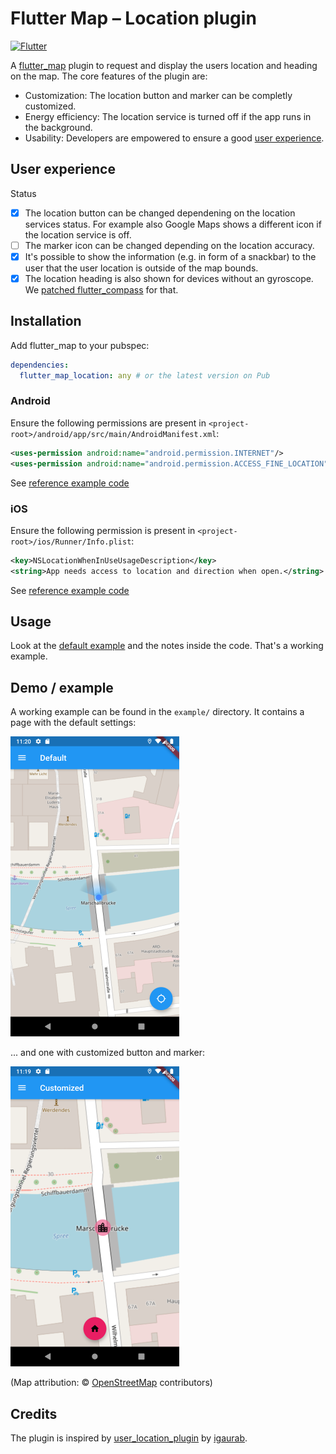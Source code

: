 # Flutter Map – Location plugin

[![Flutter](https://github.com/Xennis/flutter_map_location/workflows/Flutter/badge.svg?branch=master&event=push)](https://github.com/Xennis/flutter_map_location/actions?query=workflow%3A%22Flutter%22+event%3Apush+branch%3Amaster)

A [flutter_map](https://pub.dev/packages/flutter_map) plugin to request and display the users location and heading on the map. The core features of the plugin are:

* Customization: The location button and marker can be completly customized.
* Energy efficiency: The location service is turned off if the app runs in the background.
* Usability: Developers are empowered to ensure a good [user experience](#User-experience).

## User experience

Status

* [x] The location button can be changed dependening on the location services status. For example also Google Maps shows a different icon if the location service is off.
* [ ] The marker icon can be changed depending on the location accuracy.
* [x] It's possible to show the information (e.g. in form of a snackbar) to the user that the user location is outside of the map bounds.
* [x] The location heading is also shown for devices without an gyroscope. We [patched flutter_compass](https://github.com/hemanthrajv/flutter_compass/pull/38) for that.

## Installation

Add flutter_map to your pubspec:

```yaml
dependencies:
  flutter_map_location: any # or the latest version on Pub
```

### Android

Ensure the following permissions are present in `<project-root>/android/app/src/main/AndroidManifest.xml`:

```xml
<uses-permission android:name="android.permission.INTERNET"/>
<uses-permission android:name="android.permission.ACCESS_FINE_LOCATION" />
```

See [reference example code](https://github.com/Xennis/flutter_map_location/blob/f864b737cfe6371a297cee3be076b6bc117f572c/example/android/app/src/main/AndroidManifest.xml#L4-L5)

### iOS

Ensure the following permission is present in `<project-root>/ios/Runner/Info.plist`:

```xml
<key>NSLocationWhenInUseUsageDescription</key>
<string>App needs access to location and direction when open.</string>
```

See [reference example code](https://github.com/Xennis/flutter_map_location/blob/f864b737cfe6371a297cee3be076b6bc117f572c/example/ios/Runner/Info.plist#L5-L6)

## Usage

Look at the [default example](https://github.com/Xennis/flutter_map_location/blob/master/example/lib/pages/default.dart) and the notes inside the code. That's a working example.

## Demo / example

A working example can be found in the `example/` directory. It contains a page with the default settings:

![Default example](https://raw.githubusercontent.com/Xennis/flutter_map_location/master/example/default.png)

... and one with customized button and marker:

![Custom example](https://raw.githubusercontent.com/Xennis/flutter_map_location/master/example/custom.png)

(Map attribution: © [OpenStreetMap](https://www.openstreetmap.org/copyright) contributors)

## Credits

The plugin is inspired by [user_location_plugin](https://github.com/igaurab/user_location_plugin) by [igaurab](https://github.com/igaurab).